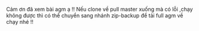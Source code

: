 Cảm ơn đã xem bài agm ạ !!
Nếu clone về pull master xuống mà có lỗi ,chạy không được thì có thể chuyển sang nhánh zip-backup để tải full agm về chạy nhé !!
